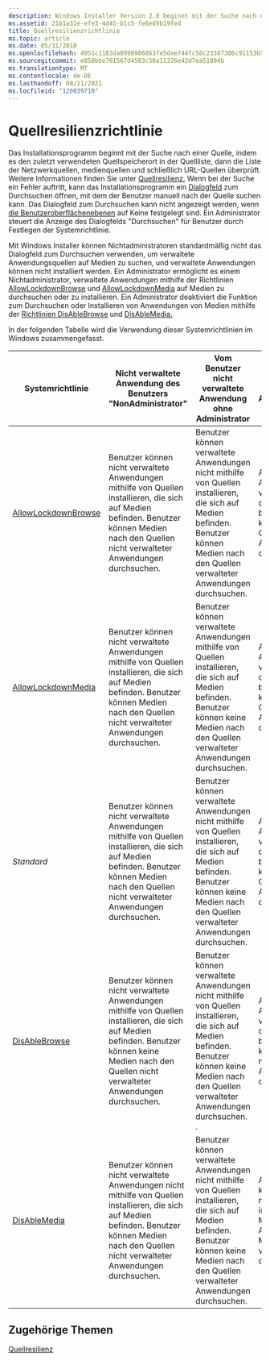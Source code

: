 ```yaml
---
description: Windows Installer Version 2.0 beginnt mit der Suche nach einer Quelle, indem der zuletzt verwendete Quellspeicherort in der Quellliste, dann die Liste der Netzwerkquellen, medienquellen und schließlich URL-Quellen überprüft wird.
ms.assetid: 21b1a31e-efe3-4d45-b1c5-fe6ed9b19fed
title: Quellresilienzrichtlinie
ms.topic: article
ms.date: 05/31/2018
ms.openlocfilehash: 4951c1183da8998986863fe5dae744fc58c23387306c91153b50ab63e38e0a3d
ms.sourcegitcommit: e858bbe701567d4583c50a11326e42d7ea51804b
ms.translationtype: MT
ms.contentlocale: de-DE
ms.lasthandoff: 08/11/2021
ms.locfileid: "120039710"
---
```

# <a name="source-resiliency-policy"></a>Quellresilienzrichtlinie

Das Installationsprogramm beginnt mit der Suche nach einer Quelle, indem es den zuletzt verwendeten Quellspeicherort in der Quellliste, dann die Liste der Netzwerkquellen, medienquellen und schließlich URL-Quellen überprüft. Weitere Informationen finden Sie unter [Quellresilienz.](source-resiliency.md) Wenn bei der Suche ein Fehler auftritt, kann das Installationsprogramm ein [Dialogfeld](browse-dialog.md) zum Durchsuchen öffnen, mit dem der Benutzer manuell nach der Quelle suchen kann. Das Dialogfeld zum Durchsuchen kann nicht angezeigt werden, wenn [die Benutzeroberflächenebenen](user-interface-levels.md) auf Keine festgelegt sind. Ein Administrator steuert die Anzeige des Dialogfelds "Durchsuchen" für Benutzer durch Festlegen der Systemrichtlinie.

Mit Windows Installer können Nichtadministratoren standardmäßig nicht das Dialogfeld zum Durchsuchen verwenden, um verwaltete Anwendungsquellen auf Medien zu suchen, und verwaltete Anwendungen können nicht installiert werden. Ein Administrator ermöglicht es einem Nichtadministrator, verwaltete Anwendungen mithilfe der Richtlinien [AllowLockdownBrowse](allowlockdownbrowse.md) und [AllowLockdownMedia](allowlockdownmedia.md) auf Medien zu durchsuchen oder zu installieren. Ein Administrator deaktiviert die Funktion zum Durchsuchen oder Installieren von Anwendungen von Medien mithilfe der [Richtlinien DisAbleBrowse](disablebrowse.md) und [DisAbleMedia.](disablemedia.md)

In der folgenden Tabelle wird die Verwendung dieser Systemrichtlinien im Windows zusammengefasst.



| Systemrichtlinie                                  | Nicht verwaltete Anwendung des Benutzers "NonAdministrator"                                                                                                             | Vom Benutzer nicht verwaltete Anwendung ohne Administrator                                                                                                                 | Nicht verwaltete Anwendung mit Administratorverwaltung                                                                                               |
|------------------------------------------------|----------------------------------------------------------------------------------------------------------------------------------------------------------|-----------------------------------------------------------------------------------------------------------------------------------------------------------|--------------------------------------------------------------------------------------------------------------------------------------------------------|
| [AllowLockdownBrowse](allowlockdownbrowse.md) | Benutzer können nicht verwaltete Anwendungen mithilfe von Quellen installieren, die sich auf Medien befinden. Benutzer können Medien nach den Quellen nicht verwalteter Anwendungen durchsuchen.<br/>    | Benutzer können verwaltete Anwendungen nicht mithilfe von Quellen installieren, die sich auf Medien befinden. Benutzer können Medien nach den Quellen verwalteter Anwendungen durchsuchen.<br/>      | Administratoren können Anwendungen mithilfe von Quellen installieren, die sich auf Medien befinden. Administratoren können Medien nach den Quellen von Anwendungen durchsuchen.<br/>    |
| [AllowLockdownMedia](allowlockdownmedia.md)   | Benutzer können nicht verwaltete Anwendungen mithilfe von Quellen installieren, die sich auf Medien befinden. Benutzer können Medien nach den Quellen nicht verwalteter Anwendungen durchsuchen.<br/>    | Benutzer können verwaltete Anwendungen mithilfe von Quellen installieren, die sich auf Medien befinden. Benutzer können keine Medien nach den Quellen verwalteter Anwendungen durchsuchen.<br/>      | Administratoren können Anwendungen mithilfe von Quellen installieren, die sich auf Medien befinden. Administratoren können Medien nach den Quellen von Anwendungen durchsuchen.<br/>    |
| *Standard*                                      | Benutzer können nicht verwaltete Anwendungen mithilfe von Quellen installieren, die sich auf Medien befinden. Benutzer können Medien nach den Quellen nicht verwalteter Anwendungen durchsuchen.<br/>    | Benutzer können verwaltete Anwendungen nicht mithilfe von Quellen installieren, die sich auf Medien befinden. Benutzer können keine Medien nach den Quellen verwalteter Anwendungen durchsuchen.<br/>   | Administratoren können Anwendungen mithilfe von Quellen installieren, die sich auf Medien befinden. Administratoren können Medien nach den Quellen von Anwendungen durchsuchen.<br/>    |
| [DisAbleBrowse](disablebrowse.md)             | Benutzer können nicht verwaltete Anwendungen mithilfe von Quellen installieren, die sich auf Medien befinden. Benutzer können keine Medien nach den Quellen nicht verwalteter Anwendungen durchsuchen.<br/> | Benutzer können verwaltete Anwendungen nicht mithilfe von Quellen installieren, die sich auf Medien befinden. Benutzer können keine Medien nach den Quellen verwalteter Anwendungen durchsuchen. .<br/> | Administratoren können Anwendungen mithilfe von Quellen installieren, die sich auf Medien befinden. Administratoren können keine Medien nach den Quellen von Anwendungen durchsuchen.<br/> |
| [DisAbleMedia](disablemedia.md)               | Benutzer können nicht verwaltete Anwendungen nicht mithilfe von Quellen installieren, die sich auf Medien befinden. Benutzer können Medien nach den Quellen nicht verwalteter Anwendungen durchsuchen.<br/> | Benutzer können verwaltete Anwendungen nicht mithilfe von Quellen installieren, die sich auf Medien befinden. Benutzer können keine Medien nach den Quellen verwalteter Anwendungen durchsuchen.<br/>   | Administratoren können keine Anwendungen mithilfe von Quellen installieren, die sich auf Medien befinden. Administratoren können Medien nach den Quellen von Anwendungen durchsuchen.<br/> |



 

## <a name="related-topics"></a>Zugehörige Themen

<dl> <dt>

[Quellresilienz](source-resiliency.md)
</dt> </dl>

 

 




